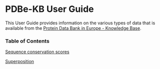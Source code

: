# PDBe-KB User Guide

This User Guide provides information on the various types of data that is available from the [Protein Data Bank in Europe - Knowledge Base](https://pdbe-kb).

### Table of Contents

[Sequence conservation scores](https://github.com/PDBe-KB/pdbe-kb-manual/wiki/Sequence-conservation-scores)

[Superposition](https://github.com/PDBe-KB/pdbe-kb-manual/wiki/Superposition)